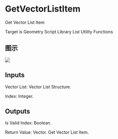 # GetVectorListItem

Get Vector List Item

Target is Geometry Script Library List Utility Functions

## 图示

![]($-20221218-19111073.png)

## Inputs

Vector List: Vector List Structure.

Index: Integer.  

## Outputs

Is Valid Index: Boolean.

Return Value: Vector. Get Vector List Item.

